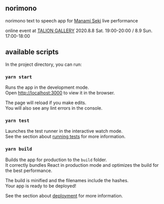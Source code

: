 norimono
---

norimono text to speech app for [Manami Seki](https://manamiro.tumblr.com/) live performance

online event at [TALION GALLERY](http://www.taliongallery.com/en/upcoming/) ‪2020.8.8‬ ‪Sat. ‪19:00-20:00 / ‪‪8.9‬ ‪Sun. ‪17:00-18:00

## available scripts

In the project directory, you can run:

### `yarn start`

Runs the app in the development mode.<br />
Open [http://localhost:3000](http://localhost:3000) to view it in the browser.

The page will reload if you make edits.<br />
You will also see any lint errors in the console.

### `yarn test`

Launches the test runner in the interactive watch mode.<br />
See the section about [running tests](https://facebook.github.io/create-react-app/docs/running-tests) for more information.

### `yarn build`

Builds the app for production to the `build` folder.<br />
It correctly bundles React in production mode and optimizes the build for the best performance.

The build is minified and the filenames include the hashes.<br />
Your app is ready to be deployed!

See the section about [deployment](https://facebook.github.io/create-react-app/docs/deployment) for more information.